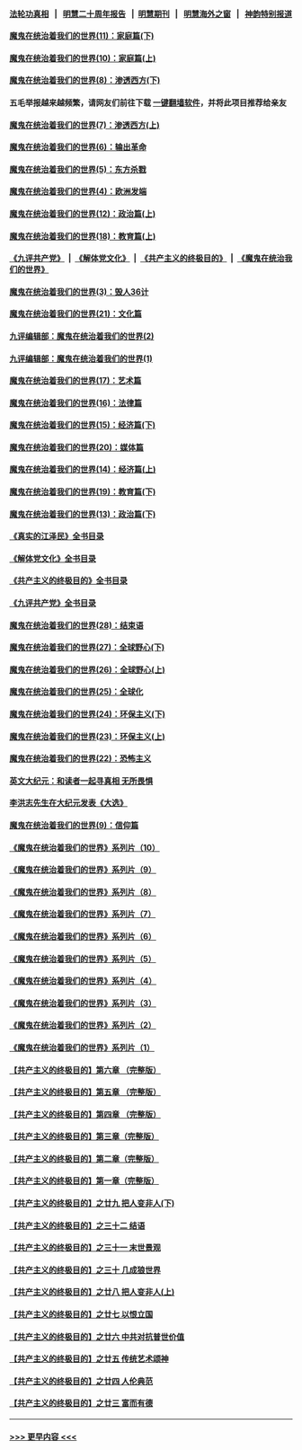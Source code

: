 #### [法轮功真相](https://github.com/gfw-breaker/truth/blob/master/README.md?t=0) &nbsp;&nbsp;|&nbsp;&nbsp; [明慧二十周年报告](https://github.com/gfw-breaker/mh-reports/blob/master/README.md?t=0) &nbsp;&nbsp;|&nbsp;&nbsp;[明慧期刊](https://github.com/gfw-breaker/mh-qikan) &nbsp;&nbsp;|&nbsp;&nbsp; [明慧海外之窗](https://github.com/gfw-breaker/mh-news/blob/master/README.md?t=0) &nbsp;&nbsp;|&nbsp;&nbsp; [神韵特别报道](https://github.com/gfw-breaker/mh-news/blob/master/shenyun.md?t=0)
#### [魔鬼在统治着我们的世界(11)：家庭篇(下)](../pages/nsc422/n10440961.md?t=12141501) 
#### [魔鬼在统治着我们的世界(10)：家庭篇(上)](../pages/nsc422/n10435448.md?t=12141501) 
#### [魔鬼在统治着我们的世界(8)：渗透西方(下)](../pages/nsc422/n10429603.md?t=12141501) 
#### 五毛举报越来越频繁，请网友们前往下载 [一键翻墙软件](https://github.com/gfw-breaker/ssr-accounts)，并将此项目推荐给亲友
#### [魔鬼在统治着我们的世界(7)：渗透西方(上)](../pages/nsc422/n10426013.md?t=12141501) 
#### [魔鬼在统治着我们的世界(6)：输出革命](../pages/nsc422/n10421536.md?t=12141501) 
#### [魔鬼在统治着我们的世界(5)：东方杀戮](../pages/nsc422/n10417707.md?t=12141501) 
#### [魔鬼在统治着我们的世界(4)：欧洲发端](../pages/nsc422/n10414890.md?t=12141501) 
#### [魔鬼在统治着我们的世界(12)：政治篇(上)](../pages/nsc422/n10444576.md?t=12141501) 
#### [魔鬼在统治着我们的世界(18)：教育篇(上)](../pages/nsc422/n10526970.md?t=12141501) 
#### [《九评共产党》](https://github.com/begood0513/9ping.md/blob/master/README.md) &nbsp;|&nbsp; [《解体党文化》](../../../../jtdwh.md/blob/master/README.md)  &nbsp;|&nbsp; [《共产主义的终极目的》](../../../../gczydzjmd.md/blob/master/README.md) &nbsp;|&nbsp; [《魔鬼在统治我们的世界》](../../../../mgztzwmdsj.md/blob/master/README.md) 
#### [魔鬼在统治着我们的世界(3)：毁人36计](../pages/nsc422/n10411583.md?t=12141501) 
#### [魔鬼在统治着我们的世界(21)：文化篇](../pages/nsc422/n10597706.md?t=12141501) 
#### [九评编辑部：魔鬼在统治着我们的世界(2)](../pages/nsc422/n10410036.md?t=12141501) 
#### [九评编辑部：魔鬼在统治着我们的世界(1)](../pages/nsc422/n10406825.md?t=12141501) 
#### [魔鬼在统治着我们的世界(17)：艺术篇](../pages/nsc422/n10499093.md?t=12141501) 
#### [魔鬼在统治着我们的世界(16)：法律篇](../pages/nsc422/n10485969.md?t=12141501) 
#### [魔鬼在统治着我们的世界(15)：经济篇(下)](../pages/nsc422/n10469975.md?t=12141501) 
#### [魔鬼在统治着我们的世界(20)：媒体篇](../pages/nsc422/n10586579.md?t=12141501) 
#### [魔鬼在统治着我们的世界(14)：经济篇(上)](../pages/nsc422/n10457370.md?t=12141501) 
#### [魔鬼在统治着我们的世界(19)：教育篇(下)](../pages/nsc422/n10564808.md?t=12141501) 
#### [魔鬼在统治着我们的世界(13)：政治篇(下)](../pages/nsc422/n10448270.md?t=12141501) 
#### [《真实的江泽民》全书目录](../pages/nsc422/n13721399.md?t=12141501) 
#### [《解体党文化》全书目录](../pages/nsc422/n13721157.md?t=12141501) 
#### [《共产主义的终极目的》全书目录](../pages/nsc422/n13721048.md?t=12141501) 
#### [《九评共产党》全书目录](../pages/nsc422/n13708085.md?t=12141501) 
#### [魔鬼在统治着我们的世界(28)：结束语](../pages/nsc422/n10936246.md?t=12141501) 
#### [魔鬼在统治着我们的世界(27)：全球野心(下)](../pages/nsc422/n10928319.md?t=12141501) 
#### [魔鬼在统治着我们的世界(26)：全球野心(上)](../pages/nsc422/n10900318.md?t=12141501) 
#### [魔鬼在统治着我们的世界(25)：全球化](../pages/nsc422/n10788205.md?t=12141501) 
#### [魔鬼在统治着我们的世界(24)：环保主义(下)](../pages/nsc422/n10695307.md?t=12141501) 
#### [魔鬼在统治着我们的世界(23)：环保主义(上)](../pages/nsc422/n10688613.md?t=12141501) 
#### [魔鬼在统治着我们的世界(22)：恐怖主义](../pages/nsc422/n10614727.md?t=12141501) 
#### [英文大纪元：和读者一起寻真相 无所畏惧](../pages/nsc422/n12542027.md?t=12141501) 
#### [李洪志先生在大纪元发表《大选》](../pages/nsc422/n12534746.md?t=12141501) 
#### [魔鬼在统治着我们的世界(9)：信仰篇](../pages/nsc422/n10432159.md?t=12141501) 
#### [《魔鬼在统治着我们的世界》系列片（10）](../pages/nsc422/n12292670.md?t=12141501) 
#### [《魔鬼在统治着我们的世界》系列片（9）](../pages/nsc422/n12290859.md?t=12141501) 
#### [《魔鬼在统治着我们的世界》系列片（8）](../pages/nsc422/n12287445.md?t=12141501) 
#### [《魔鬼在统治着我们的世界》系列片（7）](../pages/nsc422/n12283425.md?t=12141501) 
#### [《魔鬼在统治着我们的世界》系列片（6）](../pages/nsc422/n12282314.md?t=12141501) 
#### [《魔鬼在统治着我们的世界》系列片（5）](../pages/nsc422/n12281419.md?t=12141501) 
#### [《魔鬼在统治着我们的世界》系列片（4）](../pages/nsc422/n12274024.md?t=12141501) 
#### [《魔鬼在统治着我们的世界》系列片（3）](../pages/nsc422/n12271322.md?t=12141501) 
#### [《魔鬼在统治着我们的世界》系列片（2）](../pages/nsc422/n12269049.md?t=12141501) 
#### [《魔鬼在统治着我们的世界》系列片（1）](../pages/nsc422/n12267575.md?t=12141501) 
#### [【共产主义的终极目的】第六章 （完整版）](../pages/nsc422/n11428913.md?t=12141501) 
#### [【共产主义的终极目的】第五章 （完整版）](../pages/nsc422/n11428912.md?t=12141501) 
#### [【共产主义的终极目的】第四章 （完整版）](../pages/nsc422/n11428907.md?t=12141501) 
#### [【共产主义的终极目的】第三章（完整版）](../pages/nsc422/n11428848.md?t=12141501) 
#### [【共产主义的终极目的】第二章（完整版）](../pages/nsc422/n11428831.md?t=12141501) 
#### [【共产主义的终极目的】第一章（完整版）](../pages/nsc422/n11417651.md?t=12141501) 
#### [【共产主义的终极目的】之廿九 把人变非人(下)](../pages/nsc422/n11344140.md?t=12141501) 
#### [【共产主义的终极目的】之三十二 结语](../pages/nsc422/n11360535.md?t=12141501) 
#### [【共产主义的终极目的】之三十一 末世景观](../pages/nsc422/n11351129.md?t=12141501) 
#### [【共产主义的终极目的】之三十 几成狼世界](../pages/nsc422/n11348280.md?t=12141501) 
#### [【共产主义的终极目的】之廿八 把人变非人(上)](../pages/nsc422/n11340492.md?t=12141501) 
#### [【共产主义的终极目的】之廿七 以恨立国](../pages/nsc422/n11336944.md?t=12141501) 
#### [【共产主义的终极目的】之廿六 中共对抗普世价值](../pages/nsc422/n11324785.md?t=12141501) 
#### [【共产主义的终极目的】之廿五 传统艺术颂神](../pages/nsc422/n11296396.md?t=12141501) 
#### [【共产主义的终极目的】之廿四 人伦典范](../pages/nsc422/n11296397.md?t=12141501) 
#### [【共产主义的终极目的】之廿三 富而有德](../pages/nsc422/n11283598.md?t=12141501) 

----
#### [ >>> 更早内容 <<< ](../indexes/nsc422-earlier.md)

